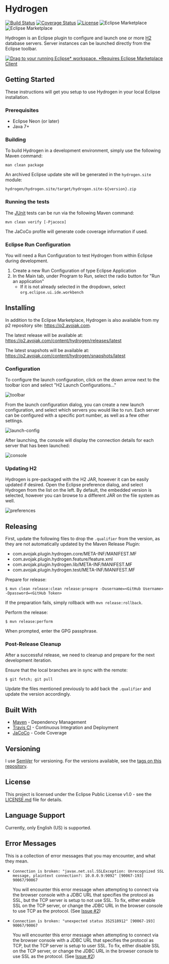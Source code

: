 # Hydrogen

[![Build Status](https://travis-ci.org/avojak/hydrogen.svg?branch=master)](https://travis-ci.org/avojak/hydrogen) [![Coverage Status](https://coveralls.io/repos/github/avojak/hydrogen/badge.svg?branch=master)](https://coveralls.io/github/avojak/hydrogen?branch=master) [![License](https://img.shields.io/badge/license-EPL%201.0-blue.svg)](https://opensource.org/licenses/EPL-1.0) ![Eclipse Marketplace](https://img.shields.io/eclipse-marketplace/v/hydrogen.svg) ![Eclipse Marketplace](https://img.shields.io/eclipse-marketplace/dt/Hydrogen.svg)

Hydrogen is an Eclipse plugin to configure and launch one or more [H2](http://www.h2database.com/html/main.html) database servers. Server instances can be launched directly from the Eclipse toolbar.

[![Drag to your running Eclipse* workspace. *Requires Eclipse Marketplace Client](https://marketplace.eclipse.org/sites/all/themes/solstice/public/images/marketplace/btn-install.png)](http://marketplace.eclipse.org/marketplace-client-intro?mpc_install=4581942 "Drag to your running Eclipse* workspace. *Requires Eclipse Marketplace Client")

## Getting Started

These instructions will get you setup to use Hydrogen in your local Eclipse installation.

### Prerequisites

 - Eclipse Neon (or later)
 - Java 7+
 
### Building

To build Hydrogen in a development environment, simply use the following Maven command:

```
man clean package
```

An archived Eclipse update site will be generated in the `hydrogen.site` module:

```
hydrogen/hydrogen.site/target/hydrogen.site-${version}.zip
```

### Running the tests

The [JUnit](http://junit.org/junit4/) tests can be run via the following Maven command:

```
mvn clean verify [-Pjacoco]
```

The JaCoCo profile will generate code coverage information if used.

### Eclipse Run Configuration

You will need a Run Configuration to test Hydrogen from within Eclipse during development.

1. Create a new Run Configuration of type Eclipse Application
2. In the Main tab, under Program to Run, select the radio button for "Run an application"
   - If it is not already selected in the dropdown, select `org.eclipse.ui.ide.workbench`

## Installing

In addition to the Eclipse Marketplace, Hydrogen is also available from my p2 repository site: https://p2.avojak.com.

The latest release will be available at: https://p2.avojak.com/content/hydrogen/releases/latest

The latest snapshots will be available at: https://p2.avojak.com/content/hydrogen/snapshots/latest

### Configuration

To configure the launch configuration, click on the down arrow next to the toolbar icon and select "H2 Launch Configurations..."

![toolbar](img/toolbar.png)

From the launch configuration dialog, you can create a new launch configuration, and select which servers you would like to run. Each server can be configured with a specific port number, as well as a few other settings.

![launch-config](img/launch-config.png)

After launching, the console will display the connection details for each server that has been launched:

![console](img/console.png)

### Updating H2

Hydrogen is pre-packaged with the H2 JAR, however it can be easily updated if desired. Open the Eclipse preference dialog, and select Hydrogen from the list on the left. By default, the embedded version is selected, however you can browse to a different JAR on the file system as well.

![preferences](img/preferences.png)

## Releasing

First, update the following files to drop the `.qualifier` from the version, as they are not automatically updated by the Maven Release Plugin:

* com.avojak.plugin.hydrogen.core/META-INF/MANIFEST.MF
* com.avojak.plugin.hydrogen.feature/feature.xml
* com.avojak.plugin.hydrogen.lib/META-INF/MANIFEST.MF
* com.avojak.plugin.hydrogen.test/META-INF/MANIFEST.MF

Prepare for release:

```console
$ mvn clean release:clean release:preapre -Dusername=<GitHub Username> -Dpassword=<GitHub Token>
```

If the preparation fails, simply rollback with `mvn release:rollback`.

Perform the release:

```console
$ mvn release:perform
```

When prompted, enter the GPG passphrase.

### Post-Release Cleanup

After a successful release, we need to cleanup and prepare for the next development iteration.

Ensure that the local branches are in sync with the remote:

```console
$ git fetch; git pull
```

Update the files mentioned previously to add back the `.qualifier` and update the version accordingly.

## Built With

* [Maven](https://maven.apache.org/) - Dependency Management
* [Travis CI](https://travis-ci.org) - Continuous Integration and Deployment
* [JaCoCo](http://www.eclemma.org/jacoco/) - Code Coverage

## Versioning

I use [SemVer](http://semver.org/) for versioning. For the versions available, see the [tags on this repository](https://github.com/your/project/tags). 

## License

This project is licensed under the Eclipse Public License v1.0 - see the [LICENSE.md](LICENSE.md) file for details.

## Language Support

Currently, only English (US) is supported.

## Error Messages

This is a collection of error messages that you may encounter, and what they mean.

* `Connection is broken: "javax.net.ssl.SSLException: Unrecognized SSL message, plaintext connection?: 10.0.0.9:9092" [90067-193] 90067/90067`

    You will encounter this error message when attempting to connect via the browser console with a JDBC URL that specifies the protocol as SSL, but the TCP server is setup to not use SSL. To fix, either enable SSL on the TCP server, or change the JDBC URL in the browser console to use TCP as the protocol. (See [Issue #2](https://github.com/avojak/hydrogen/issues/2))

* `Connection is broken: "unexpected status 352518912" [90067-193] 90067/90067`

    You will encounter this error message when attempting to connect via the browser console with a JDBC URL that specifies the protocol as TCP, but the TCP server is setup to user SSL. To fix, either disable SSL on the TCP server, or change the JDBC URL in the browser console to use SSL as the protocol. (See [Issue #2](https://github.com/avojak/hydrogen/issues/2))
